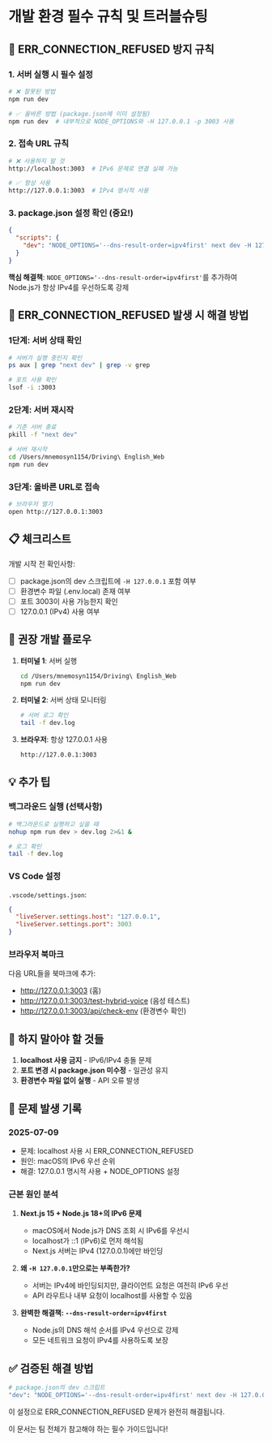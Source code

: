 # 개발 환경 필수 규칙 및 트러블슈팅

## 🚨 ERR_CONNECTION_REFUSED 방지 규칙

### 1. 서버 실행 시 필수 설정
```bash
# ❌ 잘못된 방법
npm run dev

# ✅ 올바른 방법 (package.json에 이미 설정됨)
npm run dev  # 내부적으로 NODE_OPTIONS와 -H 127.0.0.1 -p 3003 사용
```

### 2. 접속 URL 규칙
```bash
# ❌ 사용하지 말 것
http://localhost:3003  # IPv6 문제로 연결 실패 가능

# ✅ 항상 사용
http://127.0.0.1:3003  # IPv4 명시적 사용
```

### 3. package.json 설정 확인 (중요!)
```json
{
  "scripts": {
    "dev": "NODE_OPTIONS='--dns-result-order=ipv4first' next dev -H 127.0.0.1 -p 3003"  // 필수!
  }
}
```

**핵심 해결책**: `NODE_OPTIONS='--dns-result-order=ipv4first'`를 추가하여 Node.js가 항상 IPv4를 우선하도록 강제

## 🔧 ERR_CONNECTION_REFUSED 발생 시 해결 방법

### 1단계: 서버 상태 확인
```bash
# 서버가 실행 중인지 확인
ps aux | grep "next dev" | grep -v grep

# 포트 사용 확인
lsof -i :3003
```

### 2단계: 서버 재시작
```bash
# 기존 서버 종료
pkill -f "next dev"

# 서버 재시작
cd /Users/mnemosyn1154/Driving\ English_Web
npm run dev
```

### 3단계: 올바른 URL로 접속
```bash
# 브라우저 열기
open http://127.0.0.1:3003
```

## 📋 체크리스트

개발 시작 전 확인사항:
- [ ] package.json의 dev 스크립트에 `-H 127.0.0.1` 포함 여부
- [ ] 환경변수 파일 (.env.local) 존재 여부
- [ ] 포트 3003이 사용 가능한지 확인
- [ ] 127.0.0.1 (IPv4) 사용 여부

## 🎯 권장 개발 플로우

1. **터미널 1**: 서버 실행
   ```bash
   cd /Users/mnemosyn1154/Driving\ English_Web
   npm run dev
   ```

2. **터미널 2**: 서버 상태 모니터링
   ```bash
   # 서버 로그 확인
   tail -f dev.log
   ```

3. **브라우저**: 항상 127.0.0.1 사용
   ```
   http://127.0.0.1:3003
   ```

## 💡 추가 팁

### 백그라운드 실행 (선택사항)
```bash
# 백그라운드로 실행하고 싶을 때
nohup npm run dev > dev.log 2>&1 &

# 로그 확인
tail -f dev.log
```

### VS Code 설정
`.vscode/settings.json`:
```json
{
  "liveServer.settings.host": "127.0.0.1",
  "liveServer.settings.port": 3003
}
```

### 브라우저 북마크
다음 URL들을 북마크에 추가:
- http://127.0.0.1:3003 (홈)
- http://127.0.0.1:3003/test-hybrid-voice (음성 테스트)
- http://127.0.0.1:3003/api/check-env (환경변수 확인)

## 🚫 하지 말아야 할 것들

1. **localhost 사용 금지** - IPv6/IPv4 충돌 문제
2. **포트 변경 시 package.json 미수정** - 일관성 유지
3. **환경변수 파일 없이 실행** - API 오류 발생

## 📝 문제 발생 기록

### 2025-07-09
- 문제: localhost 사용 시 ERR_CONNECTION_REFUSED
- 원인: macOS의 IPv6 우선 순위
- 해결: 127.0.0.1 명시적 사용 + NODE_OPTIONS 설정

### 근본 원인 분석
1. **Next.js 15 + Node.js 18+의 IPv6 문제**
   - macOS에서 Node.js가 DNS 조회 시 IPv6를 우선시
   - localhost가 ::1 (IPv6)로 먼저 해석됨
   - Next.js 서버는 IPv4 (127.0.0.1)에만 바인딩

2. **왜 `-H 127.0.0.1`만으로는 부족한가?**
   - 서버는 IPv4에 바인딩되지만, 클라이언트 요청은 여전히 IPv6 우선
   - API 라우트나 내부 요청이 localhost를 사용할 수 있음

3. **완벽한 해결책: `--dns-result-order=ipv4first`**
   - Node.js의 DNS 해석 순서를 IPv4 우선으로 강제
   - 모든 네트워크 요청이 IPv4를 사용하도록 보장

## ✅ 검증된 해결 방법

```bash
# package.json의 dev 스크립트
"dev": "NODE_OPTIONS='--dns-result-order=ipv4first' next dev -H 127.0.0.1 -p 3003"
```

이 설정으로 ERR_CONNECTION_REFUSED 문제가 완전히 해결됩니다.

이 문서는 팀 전체가 참고해야 하는 필수 가이드입니다!